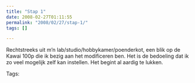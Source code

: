```yaml
---
title: "Stap 1"
date: 2008-02-27T01:11:55
permalink: "2008/02/27/stap-1/"
tags: []

---
```

Rechtstreeks uit m’n lab/studio/hobbykamer/poenderkot, een blik op de Kawai 100p die ik bezig aan het modificeren ben. Het is de bedoeling dat ik zo veel mogelijk zelf kan instellen. Het begint al aardig te lukken.

Tags:
